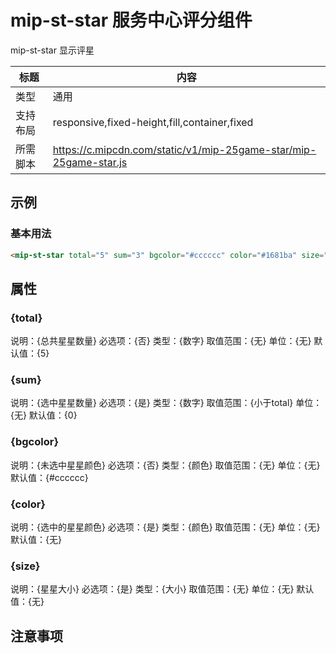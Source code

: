 # mip-st-star 服务中心评分组件

mip-st-star 显示评星

标题|内容
----|----
类型|通用
支持布局|responsive,fixed-height,fill,container,fixed
所需脚本|https://c.mipcdn.com/static/v1/mip-25game-star/mip-25game-star.js

## 示例

### 基本用法
```html
<mip-st-star total="5" sum="3" bgcolor="#cccccc" color="#1681ba" size="30px"></mip-st-star>
```

## 属性

### {total}

说明：{总共星星数量}
必选项：{否}
类型：{数字}
取值范围：{无}
单位：{无}
默认值：{5}

### {sum}

说明：{选中星星数量}
必选项：{是}
类型：{数字}
取值范围：{小于total}
单位：{无}
默认值：{0}

### {bgcolor}

说明：{未选中星星颜色}
必选项：{否}
类型：{颜色}
取值范围：{无}
单位：{无}
默认值：{#cccccc}

### {color}

说明：{选中的星星颜色}
必选项：{是}
类型：{颜色}
取值范围：{无}
单位：{无}
默认值：{无}

### {size}

说明：{星星大小}
必选项：{是}
类型：{大小}
取值范围：{无}
单位：{无}
默认值：{无}
## 注意事项

